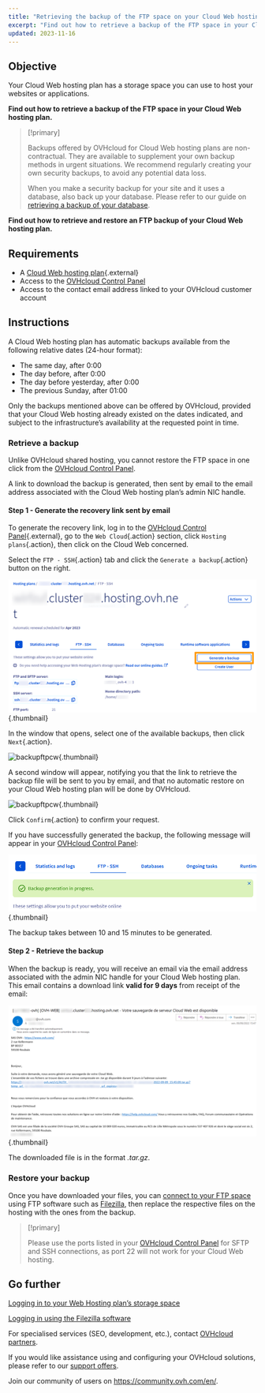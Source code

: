 ```yaml
---
title: "Retrieving the backup of the FTP space on your Cloud Web hosting plan"
excerpt: "Find out how to retrieve a backup of the FTP space in your Cloud Web hosting plan"
updated: 2023-11-16
---
```


## Objective

Your Cloud Web hosting plan has a storage space you can use to host your websites or applications.

**Find out how to retrieve a backup of the FTP space in your Cloud Web hosting plan.**

> [!primary]
> 
> Backups offered by OVHcloud for Cloud Web hosting plans are non-contractual. They are available to supplement your own backup methods in urgent situations. We recommend regularly creating your own security backups, to avoid any potential data loss.
> 
> When you make a security backup for your site and it uses a database, also back up your database. Please refer to our guide on [retrieving a backup of your database](/pages/web_cloud/web_hosting/sql_database_export).
> 

**Find out how to retrieve and restore an FTP backup of your Cloud Web hosting plan.**

## Requirements

- A [Cloud Web hosting plan](https://www.ovhcloud.com/en-gb/web-hosting/cloud-web-offer/){.external}
- Access to the [OVHcloud Control Panel](https://www.ovh.com/auth/?action=gotomanager&from=https://www.ovh.co.uk/&ovhSubsidiary=GB)
- Access to the contact email address linked to your OVHcloud customer account

## Instructions

A Cloud Web hosting plan has automatic backups available from the following relative dates (24-hour format):

- The same day, after 0:00
- The day before, after 0:00
- The day before yesterday, after 0:00
- The previous Sunday, after 01:00

Only the backups mentioned above can be offered by OVHcloud, provided that your Cloud Web hosting already existed on the dates indicated, and subject to the infrastructure’s availability at the requested point in time.

### Retrieve a backup

Unlike OVHcloud shared hosting, you cannot restore the FTP space in one click from the [OVHcloud Control Panel](https://www.ovh.com/auth/?action=gotomanager&from=https://www.ovh.co.uk/&ovhSubsidiary=GB).

A link to download the backup is generated, then sent by email to the email address associated with the Cloud Web hosting plan’s admin NIC handle.

#### Step 1 - Generate the recovery link sent by email

To generate the recovery link, log in to the [OVHcloud Control Panel](https://www.ovh.com/auth/?action=gotomanager&from=https://www.ovh.co.uk/&ovhSubsidiary=GB){.external}, go to the `Web Cloud`{.action} section, click `Hosting plans`{.action}, then click on the Cloud Web concerned. 

Select the `FTP - SSH`{.action} tab and click the `Generate a backup`{.action} button on the right.

![backupftpcw](images/generate-a-backup.png){.thumbnail}

In the window that opens, select one of the available backups, then click `Next`{.action}.

![backupftpcw](images/generate-a-backup2.png){.thumbnail}

A second window will appear, notifying you that the link to retrieve the backup file will be sent to you by email, and that no automatic restore on your Cloud Web hosting plan will be done by OVHcloud.

![backupftpcw](images/generate-a-backup3.png){.thumbnail}

Click `Confirm`{.action} to confirm your request.

If you have successfully generated the backup, the following message will appear in your [OVHcloud Control Panel](https://www.ovh.com/auth/?action=gotomanager&from=https://www.ovh.co.uk/&ovhSubsidiary=GB):

![backupftpcw](images/message-backup-progress.png){.thumbnail}

The backup takes between 10 and 15 minutes to be generated.

#### Step 2 - Retrieve the backup

When the backup is ready, you will receive an email via the email address associated with the admin NIC handle for your Cloud Web hosting plan.<br>
This email contains a download link **valid for 9 days** from receipt of the email:

![backupftpcw](images/backup-information.png){.thumbnail}

The downloaded file is in the format *.tar.gz*.

### Restore your backup

Once you have downloaded your files, you can [connect to your FTP space](/pages/web_cloud/web_hosting/ftp_connection) using FTP software such as [Filezilla](/pages/web_cloud/web_hosting/ftp_filezilla_user_guide), then replace the respective files on the hosting with the ones from the backup.

> [!primary]
>
> Please use the ports listed in your [OVHcloud Control Panel](https://www.ovh.com/auth/?action=gotomanager&from=https://www.ovh.co.uk/&ovhSubsidiary=GB) for SFTP and SSH connections, as port 22 will not work for your Cloud Web hosting.
>

## Go further 

[Logging in to your Web Hosting plan’s storage space](/pages/web_cloud/web_hosting/ftp_connection)

[Logging in using the Filezilla software](/pages/web_cloud/web_hosting/ftp_filezilla_user_guide)

For specialised services (SEO, development, etc.), contact [OVHcloud partners](https://partner.ovhcloud.com/en-gb/directory/).

If you would like assistance using and configuring your OVHcloud solutions, please refer to our [support offers](https://www.ovhcloud.com/en-gb/support-levels/).

Join our community of users on <https://community.ovh.com/en/>.